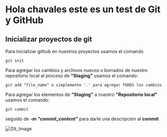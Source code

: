 # Hola chavales este es un test de Git y GitHub

## Inicializar proyectos de git

Para inicializar github en nuestros proyectos usamos el comando 

```
git init
```

Para agregar los cambios y archivos nuevos o borrados de nuestro repositorio local al proceso de
**"Staging"** usamos el comando:


```
git add "file_name" o simplemente '.' para agregar TOODS los cambios 
```

Para agregar los elementos de **"Staging"** a nuestro **"Repositorio local"** usamos el comando:

```
git commit
```

seguido de **_-m "commit_content"_** para darle una descripción al **commit**

![Git_Image](https://static.platzi.com/media/user_upload/Infograf%C3%ADa%201.1-44aabac2-3455-43c1-b469-f9ba55ccf850.jpg)